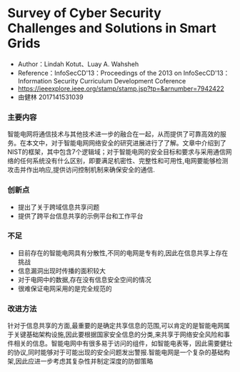 # Survey of Cyber Security Challenges and Solutions in Smart Grids

- Author：Lindah Kotut、Luay A. Wahsheh 
- Reference：InfoSecCD'13：Proceedings of the 2013 on InfoSecCD'13：Information Security Curriculum Development Coference
- https://ieeexplore.ieee.org/stamp/stamp.jsp?tp=&arnumber=7942422
- 由健林 2017141531039

### 主要内容

​        智能电网将通信技术与其他技术进一步的融合在一起，从而提供了可靠高效的服务。在本文中，对于智能电网网络安全的研究进展进行了了解。文章中介绍到了NIST的框架，其中包含7个逻辑域；对于智能电网的安全目标和要求与采用通信网络的任何系统没有什么区别，即要满足机密性、完整性和可用性,电网要能够检测攻击并作出响应,提供访问控制机制来确保安全的通信.

### 创新点

- 提出了关于跨域信息共享问题
- 提供了跨平台信息共享的示例平台和工作平台

### 不足

- 目前存在的智能电网具有分散性,不同的电网是专有的,因此在信息共享上存在挑战
- 信息漏洞出现时传播的面积较大
- 对于电网中的数据,存在没有信息安全空间的情况
- 很难保证电网采用的是完全规范的

### 改进方法

​        针对于信息共享的方面,最重要的是确定共享信息的范围,可以肯定的是智能电网属于关键基础架构设施,因此要根据国家安全信息的分类,来共享于网络安全风险和事件相关的信息。智能电网中有很多易于访问的组件，如智能电表等，因此需要健壮的协议,同时能够对于可能出现的安全问题发出警报.智能电网是一个复杂的基础构架,因此应进一步考虑其复杂性并制定深度的防御策略